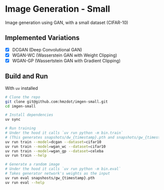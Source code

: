 # Image Generation - Small

Image generation using GAN, with a small dataset (CIFAR-10)

## Implemented Variations

- [X] DCGAN (Deep Convolutional GAN)
- [X] WGAN-WC (Wasserstein GAN with Weight Clipping)
- [X] WGAN-GP (Wassertstein GAN with Gradient Clipping)

## Build and Run

With `uv` installed

```bash
# Clone the repo
git clone git@github.com:hmzdot/imgen-small.git
cd imgen-small

# Install dependencies
uv sync

# Run training
# Under the hood it calls `uv run python -m bin.train`
# (This generates snapshots/dw_{timestamp}.pth and snapshots/gw_{timestamp}.pth)
uv run train --model=dcgan --dataset=cifar10
uv run train --model=wgan_wc --dataset=cifar10
uv run train --model=wgan_gp --dataset=celeba
uv run train --help

# Generate a random image
# Under the hood it calls `uv run python -m bin.eval`
# Takes generator network's weights as the input
uv run eval snapshosts/gw_{timestamp}.pth
uv run eval --help
```

